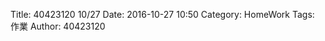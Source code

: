 Title: 40423120 10/27
Date: 2016-10-27 10:50
Category: HomeWork
Tags: 作業
Author: 40423120

<!-- PELICAN_END_SUMMARY -->


